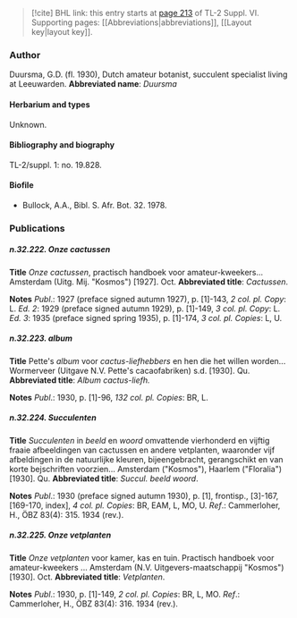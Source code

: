 > [!cite] BHL link: this entry starts at [page 213](https://www.biodiversitylibrary.org/page/33260201) of TL-2 Suppl. VI.
> Supporting pages: [[Abbreviations|abbreviations]], [[Layout key|layout key]].

### Author

Duursma, G.D. (fl. 1930), Dutch amateur botanist, succulent specialist living at Leeuwarden. 
**Abbreviated name**: *Duursma*

#### Herbarium and types

Unknown.

#### Bibliography and biography

TL-2/suppl. 1: no. 19.828.

#### Biofile

- Bullock, A.A., Bibl. S. Afr. Bot. 32. 1978.

### Publications

##### n.32.222. Onze cactussen

**Title**
*Onze cactussen*, practisch handboek voor amateur-kweekers... Amsterdam (Uitg. Mij. "Kosmos") \[1927\]. Oct.
**Abbreviated title**: *Cactussen*.

**Notes**
*Publ*.: 1927 (preface signed autumn 1927), p. \[1\]-143, *2 col. pl. Copy*: L.
*Ed. 2*: 1929 (preface signed autumn 1929), p. \[1\]-149, *3 col. pl. Copy*: L.
*Ed. 3*: 1935 (preface signed spring 1935), p. \[1\]-174, *3 col. pl. Copies*: L, U.

##### n.32.223. album

**Title**
Pette's *album* voor *cactus-liefhebbers* en hen die het willen worden... Wormerveer (Uitgave N.V. Pette's cacaofabriken) s.d. \[1930\]. Qu.
**Abbreviated title**: *Album cactus-liefh.*

**Notes**
*Publ*.: 1930, p. \[1\]-96, *132 col. pl. Copies*: BR, L.

##### n.32.224. Succulenten

**Title**
*Succulenten* in *beeld* en *woord* omvattende vierhonderd en vijftig fraaie afbeeldingen van cactussen en andere vetplanten, waaronder vijf afbeldingen in de natuurlijke kleuren, bijeengebracht, gerangschikt en van korte bejschriften voorzien... Amsterdam ("Kosmos"), Haarlem ("Floralia") \[1930\]. Qu.
**Abbreviated title**: *Succul. beeld woord*.

**Notes**
*Publ*.: 1930 (preface signed autumn 1930), p. \[1\], frontisp., \[3\]-167, \[169-170, index\], *4 col. pl. Copies*: BR, EAM, L, MO, U.
*Ref*.: Cammerloher, H., ÖBZ 83(4): 315. 1934 (rev.).

##### n.32.225. Onze vetplanten

**Title**
*Onze vetplanten* voor kamer, kas en tuin. Practisch handboek voor amateur-kweekers ... Amsterdam (N.V. Uitgevers-maatschappij "Kosmos") \[1930\]. Oct.
**Abbreviated title**: *Vetplanten*.

**Notes**
*Publ*.: 1930, p. \[1\]-149, *2 col. pl. Copies*: BR, L, MO.
*Ref*.: Cammerloher, H., ÖBZ 83(4): 316. 1934 (rev.).

